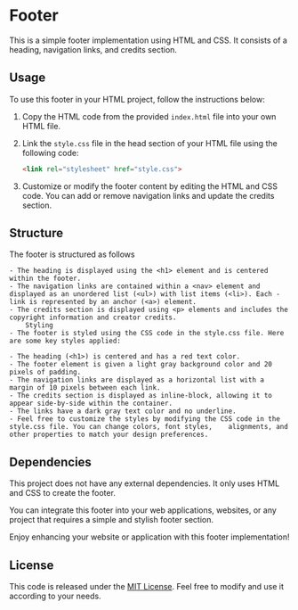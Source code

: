 # Footer

This is a simple footer implementation using HTML and CSS. It consists of a heading, navigation links, and credits section.

## Usage

To use this footer in your HTML project, follow the instructions below:

1. Copy the HTML code from the provided `index.html` file into your own HTML file.
2. Link the `style.css` file in the head section of your HTML file using the following code:

   ```html
   <link rel="stylesheet" href="style.css">

3. Customize or modify the footer content by editing the HTML and CSS code. You can add or remove navigation links and update the credits section.

## Structure

The footer is structured as follows

    - The heading is displayed using the <h1> element and is centered within the footer.
    - The navigation links are contained within a <nav> element and displayed as an unordered list (<ul>) with list items (<li>). Each - link is represented by an anchor (<a>) element.
    - The credits section is displayed using <p> elements and includes the copyright information and creator credits.
        Styling
    - The footer is styled using the CSS code in the style.css file. Here are some key styles applied:

    - The heading (<h1>) is centered and has a red text color.
    - The footer element is given a light gray background color and 20 pixels of padding.
    - The navigation links are displayed as a horizontal list with a margin of 10 pixels between each link.
    - The credits section is displayed as inline-block, allowing it to appear side-by-side within the container.
    - The links have a dark gray text color and no underline.
    - Feel free to customize the styles by modifying the CSS code in the style.css file. You can change colors, font styles,    alignments, and other properties to match your design preferences.

## Dependencies

This project does not have any external dependencies. It only uses HTML and CSS to create the footer.

You can integrate this footer into your web applications, websites, or any project that requires a simple and stylish footer section.

Enjoy enhancing your website or application with this footer implementation!

## License

This code is released under the [MIT License](LICENSE). Feel free to modify and use it according to your needs.
